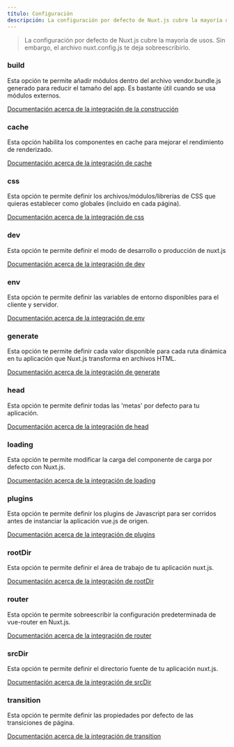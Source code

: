 ```yaml
---
título: Configuración
descripción: La configuración por defecto de Nuxt.js cubre la mayoría de usos. Sin embargo, el archivo nuxt.config.js te deja sobreescribirlo.
---
```


> La configuración por defecto de Nuxt.js cubre la mayoría de usos. Sin embargo, el archivo nuxt.config.js te deja sobreescribirlo.

### build

Esta opción te permite añadir módulos dentro del archivo vendor.bundle.js generado para reducir el tamaño del app. Es bastante útil cuando se usa módulos externos.

[Documentación acerca de la integración de la construcción](/api/configuration-build)

### cache

Esta opción habilita los componentes en cache para mejorar el rendimiento de renderizado.

[Documentación acerca de la integración de cache](/api/configuration-cache)

### css

Esta opción te permite definir los archivos/módulos/librerías de CSS que quieras establecer como globales (incluido en cada página).

[Documentación acerca de la integración de css](/api/configuration-css)

### dev

Esta opción te permite definir el modo de desarrollo o producción de nuxt.js

[Documentación acerca de la integración de dev](/api/configuration-dev)

### env

Esta opción te permite definir las variables de entorno disponibles para el cliente y servidor.

[Documentación acerca de la integración de env](/api/configuration-env)

### generate

Esta opción te permite definir cada valor disponible para cada ruta dinámica en tu aplicación que Nuxt.js transforma en archivos HTML.

[Documentación acerca de la integración de generate](/api/configuration-generate)

### head

Esta opción te permite definir todas las 'metas' por defecto para tu aplicación.

[Documentación acerca de la integración de head](/api/configuration-head)

### loading

Esta opción te permite modificar la carga del componente de carga por defecto con Nuxt.js.

[Documentación acerca de la integración de loading](/api/configuration-loading)

### plugins

Esta opción te permite definir los plugins de Javascript para ser corridos antes de instanciar la aplicación vue.js de origen.

[Documentación acerca de la integración de plugins](/api/configuration-plugins)

### rootDir

Esta opción te permite definir el área de trabajo de tu aplicación nuxt.js.

[Documentación acerca de la integración de rootDir](/api/configuration-rootdir)

### router

Esta opción te permite sobreescribir la configuración predeterminada de vue-router en Nuxt.js.

[Documentación acerca de la integración de router](/api/configuration-router)

### srcDir

Esta opción te permite definir el directorio fuente de tu aplicación nuxt.js.

[Documentación acerca de la integración de srcDir](/api/configuration-srcdir)

### transition

Esta opción te permite definir las propiedades por defecto de las transiciones de página.

[Documentación acerca de la integración de transition](/api/configuration-transition)
